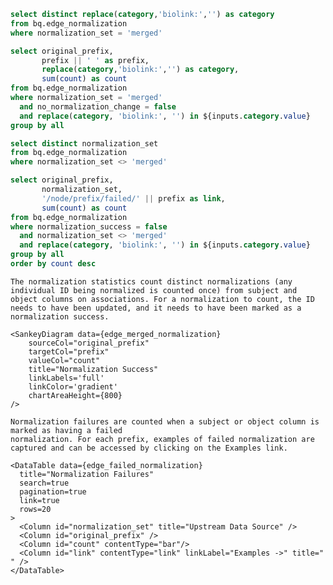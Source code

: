```sql normalization_categories
select distinct replace(category,'biolink:','') as category
from bq.edge_normalization
where normalization_set = 'merged'
```



```sql edge_merged_normalization
select original_prefix, 
       prefix || ' ' as prefix, 
       replace(category,'biolink:','') as category, 
       sum(count) as count
from bq.edge_normalization
where normalization_set = 'merged'
  and no_normalization_change = false
  and replace(category, 'biolink:', '') in ${inputs.category.value}
group by all
```

```sql normalization_datasets
select distinct normalization_set
from bq.edge_normalization
where normalization_set <> 'merged'
```

```sql edge_failed_normalization
select original_prefix, 
       normalization_set,
       '/node/prefix/failed/' || prefix as link,
       sum(count) as count
from bq.edge_normalization
where normalization_success = false
  and normalization_set <> 'merged'
  and replace(category, 'biolink:', '') in ${inputs.category.value}
group by all
order by count desc
```

<Dropdown
  data={normalization_categories}
  name=category
  value=category
  label=category
  title="Filter By Category"
  multiple=true
  selectAllByDefault=true
  description="Filter normalized node categories"
/>
<Tabs>
  <Tab label="Normalization Success">

    The normalization statistics count distinct normalizations (any individual ID being normalized is counted once) from subject and object columns on associations. For a normalization to count, the ID needs to have been updated, and it needs to have been marked as a normalization success. 

    <SankeyDiagram data={edge_merged_normalization} 
        sourceCol="original_prefix" 
        targetCol="prefix" 
        valueCol="count" 
        title="Normalization Success"
        linkLabels='full'  
        linkColor='gradient' 
        chartAreaHeight={800}
    />
  </Tab>
  <Tab label="Normalization Failures">

    Normalization failures are counted when a subject or object column is marked as having a failed 
    normalization. For each prefix, examples of failed normalization are captured and can be accessed by clicking on the Examples link. 

    <DataTable data={edge_failed_normalization}
      title="Normalization Failures"
      search=true
      pagination=true
      link=true
      rows=20
    >
      <Column id="normalization_set" title="Upstream Data Source" />
      <Column id="original_prefix" />
      <Column id="count" contentType="bar"/>
      <Column id="link" contentType="link" linkLabel="Examples ->" title=" " />
    </DataTable>

  </Tab>
</Tabs>

